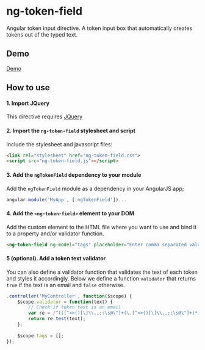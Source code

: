 # ng-token-field
Angular token input directive. A token input box that automatically creates tokens out of the typed text.

## Demo

<a href="http://lucaslouca.github.io/ng-token-field/" target="_blank">Demo</a>

## How to use

#### 1. Import JQuery
This directive requires <a href="https://jquery.com/" target="_blank">JQuery</a>

#### 2. Import the `ng-token-field` stylesheet and script
Include the stylesheet and javascript files:
```html
<link rel="stylesheet" href="ng-token-field.css"> 
<script src="ng-token-field.js"></script>
```

#### 3. Add the `ngTokenField` dependency to your module
Add the `ngTokenField` module as a dependency in your AngularJS app;
```javascript
angular.module('MyApp', ['ngTokenField'])...
```

#### 4. Add the `<ng-token-field>` element to your DOM
Add the custom element <ng-token-field> to the HTML file where you want to use and bind it to a property and/or validator function. 
```html
<ng-token-field ng-model="tags" placeholder="Enter comma separated values" validator="validator(text)"></ng-token-field>{{tags}}
```
#### 5 (optional). Add a token text validator
You can also define a validator function that validates the text of each token and styles it accordingly. Below we define a function `validator` that returns `true` if the text is an email and `false` otherwise.
```javascript
.controller('MyController', function($scope) {
	$scope.validator = function(text) {
		// Check if token text is an email
		var re = /^(([^<>()[\]\\.,;:\s@\"]+(\.[^<>()[\]\\.,;:\s@\"]+)*)|(\".+\"))@((\[[0-9]{1,3}\.[0-9]{1,3}\.[0-9]{1,3}\.[0-9]{1,3}\])|(([a-zA-Z\-0-9]+\.)+[a-zA-Z]{2,}))$/;
		return re.test(text);
    };
	
	$scope.tags = [];
});
```


